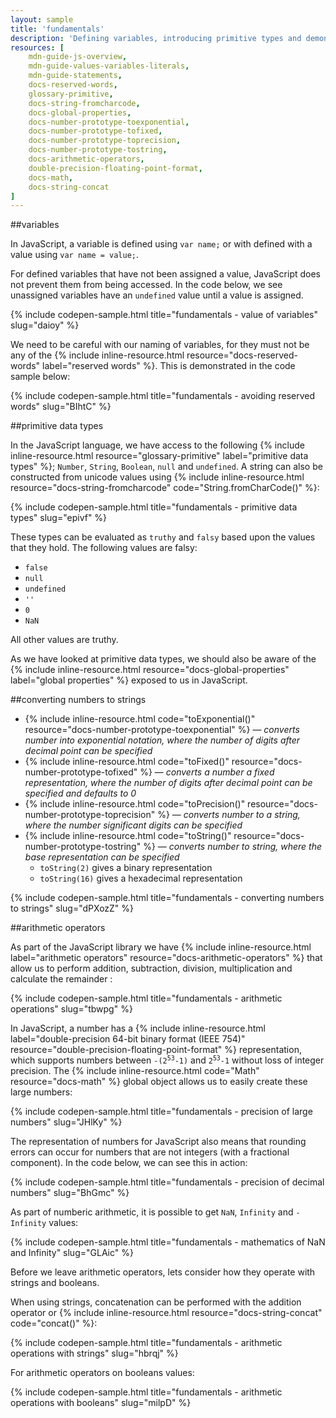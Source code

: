 ```yaml
---
layout: sample
title: 'fundamentals'
description: 'Defining variables, introducing primitive types and demonstrating arithmetic.'
resources: [
    mdn-guide-js-overview,
    mdn-guide-values-variables-literals,
    mdn-guide-statements,
    docs-reserved-words,
    glossary-primitive,
    docs-string-fromcharcode,
    docs-global-properties,
    docs-number-prototype-toexponential,
    docs-number-prototype-tofixed,
    docs-number-prototype-toprecision,
    docs-number-prototype-tostring,
    docs-arithmetic-operators,
    double-precision-floating-point-format,
    docs-math,
    docs-string-concat
]
---
```


##variables

In JavaScript, a variable is defined using `var name;` or with defined with a value using `var name = value;`.

For defined variables that have not been assigned a value, JavaScript does not prevent them from being accessed.  In the code below, we see unassigned variables have an `undefined` value until a value is assigned.

{% include codepen-sample.html title="fundamentals - value of variables" slug="daioy" %}

We need to be careful with our naming of variables, for they must not be any of the {% include inline-resource.html resource="docs-reserved-words" label="reserved words" %}.  This is demonstrated in the code sample below:

{% include codepen-sample.html title="fundamentals - avoiding reserved words" slug="BIhtC" %}

##primitive data types

In the JavaScript language, we have access to the following {% include inline-resource.html resource="glossary-primitive" label="primitive data types" %}; `Number`, `String`, `Boolean`, `null` and `undefined`. A string can also be constructed from unicode values using {% include inline-resource.html resource="docs-string-fromcharcode" code="String.fromCharCode()" %}:

{% include codepen-sample.html title="fundamentals - primitive data types" slug="epivf" %}

These types can be evaluated as ```truthy``` and ```falsy``` based upon the values that they hold.  The following values are falsy:

- `false`
- `null`
- `undefined`
- `''`
- `0`
- `NaN`

All other values are truthy.

As we have looked at primitive data types, we should also be aware of the {% include inline-resource.html resource="docs-global-properties" label="global properties" %} exposed to us in JavaScript.

##converting numbers to strings


- {% include inline-resource.html code="toExponential()" resource="docs-number-prototype-toexponential" %} &mdash; _converts number into exponential notation, where the number of digits after decimal point can be specified_
- {% include inline-resource.html code="toFixed()" resource="docs-number-prototype-tofixed" %} &mdash; _converts a number a fixed representation, where the number of digits after decimal point can be specified and defaults to 0_
- {% include inline-resource.html code="toPrecision()" resource="docs-number-prototype-toprecision" %} &mdash; _converts number to a string, where the number significant digits can be specified_
- {% include inline-resource.html code="toString()" resource="docs-number-prototype-tostring" %} &mdash; _converts number to string, where the base representation can be specified_
  - `toString(2)` gives a binary representation
  - `toString(16)` gives a hexadecimal representation

{% include codepen-sample.html title="fundamentals - converting numbers to strings" slug="dPXozZ" %}

##arithmetic operators

As part of the JavaScript library we have {% include inline-resource.html label="arithmetic operators" resource="docs-arithmetic-operators" %} that allow us to perform addition, subtraction, division, multiplication and calculate the remainder :

{% include codepen-sample.html title="fundamentals - arithmetic operations" slug="tbwpg" %}

In JavaScript, a number has a {% include inline-resource.html label="double-precision 64-bit binary format (IEEE 754)" resource="double-precision-floating-point-format" %} representation, which supports numbers between <code>-(2<sup>53</sup>-1)</code> and <code>2<sup>53</sup>-1</code> without loss of integer precision. The
{% include inline-resource.html code="Math" resource="docs-math" %} global object allows us to easily create these large numbers:

{% include codepen-sample.html title="fundamentals - precision of large numbers" slug="JHlKy" %}

The representation of numbers for JavaScript also means that rounding errors can occur for numbers that are not integers (with a fractional component). In the code below, we can see this in action:

{% include codepen-sample.html title="fundamentals - precision of decimal numbers" slug="BhGmc" %}

As part of numberic arithmetic, it is possible to get `NaN`,  `Infinity` and `-Infinity` values:

{% include codepen-sample.html title="fundamentals - mathematics of NaN and Infinity" slug="GLAic" %}

Before we leave arithmetic operators, lets consider how they operate with strings and booleans.

When using strings, concatenation can be performed with the addition operator or {% include inline-resource.html resource="docs-string-concat" code="concat()" %}:

{% include codepen-sample.html title="fundamentals - arithmetic operations with strings" slug="hbrqj" %}

For arithmetic operators on booleans values:

{% include codepen-sample.html title="fundamentals - arithmetic operations with booleans" slug="milpD" %}
